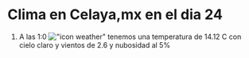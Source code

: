 # Clima en Celaya,mx en el dia 24

1. A las 1:0 !["icon weather"](http://openweathermap.org/img/w/01n.png) tenemos una temperatura de 14.12 C con cielo claro y  vientos de 2.6 y nubosidad al 5%
